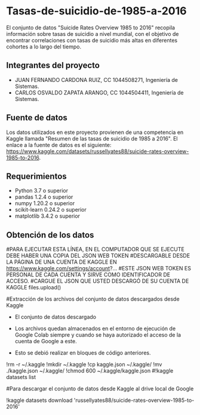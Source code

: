 # Tasas-de-suicidio-de-1985-a-2016
El conjunto de datos "Suicide Rates Overview 1985 to 2016" recopila información sobre tasas de suicidio a nivel mundial, 
con el objetivo de encontrar correlaciones con tasas de suicidio más altas en diferentes cohortes a lo largo del tiempo.

## Integrantes del proyecto

- JUAN FERNANDO CARDONA RUIZ, CC 1044508271, Ingeniería de Sistemas.
- CARLOS OSVALDO ZAPATA ARANGO, CC 1044504411, Ingeniería de Sistemas.

## Fuente de datos

Los datos utilizados en este proyecto provienen de una competencia en Kaggle llamada "Resumen de las tasas de suicidio de 1985 a 2016". 
El enlace a la fuente de datos es el siguiente: https://www.kaggle.com/datasets/russellyates88/suicide-rates-overview-1985-to-2016.

## Requerimientos

- Python 3.7 o superior
- pandas 1.2.4 o superior
- numpy 1.20.2 o superior
- scikit-learn 0.24.2 o superior
- matplotlib 3.4.2 o superior

## Obtención de los datos
#PARA EJECUTAR ESTA LÍNEA, EN EL COMPUTADOR QUE SE EJECUTE DEBE HABER UNA COPIA DEL JSON WEB TOKEN
#DESCARGABLE DESDE LA PÁGINA DE UNA CUENTA DE KAGGLE EN https://www.kaggle.com/settings/account?...
#ESTE JSON WEB TOKEN ES PERSONAL DE CADA CUENTA Y SIRVE COMO IDENTIFICADOR DE ACCESO.
#CARGUE EL JSON QUE USTED DESCARGÓ DE SU CUENTA DE KAGGLE
files.upload()

#Extracción de los archivos del conjunto de datos descargados desde Kaggle
* El conjunto de datos descargado

* Los archivos quedan almacenados en el entorno de ejecución de Google Colab siempre y cuando se haya autorizado el acceso de la cuenta de Google a este.
* Esto se debió realizar en bloques de código anteriores.

!rm -r ~/.kaggle
!mkdir ~/.kaggle
!cp kaggle.json ~/.kaggle/
!mv ./kaggle.json ~/.kaggle/
!chmod 600 ~/.kaggle/kaggle.json
#!kaggle datasets list

#Para descargar el conjunto de datos desde Kaggle al drive local de Google

!kaggle datasets download 'russellyates88/suicide-rates-overview-1985-to-2016'


         
  

